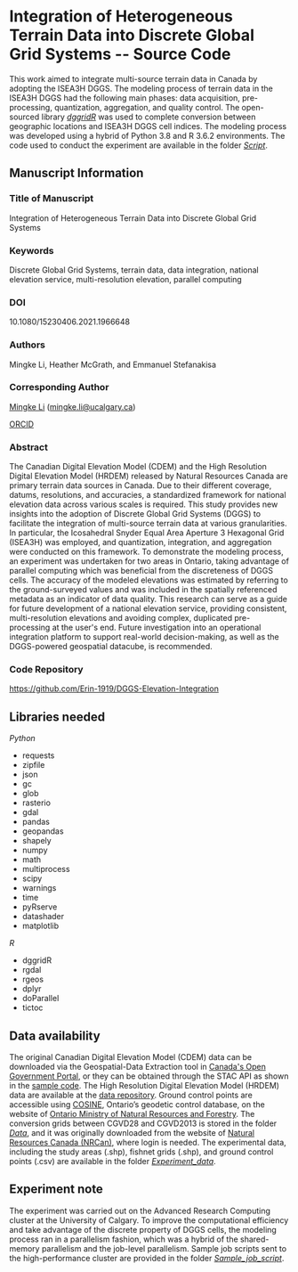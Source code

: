 # Integration of Heterogeneous Terrain Data into Discrete Global Grid Systems -- Source Code

This work aimed to integrate multi-source terrain data in Canada by adopting the ISEA3H DGGS. The modeling process of terrain data in the ISEA3H DGGS had the following main phases: data acquisition, pre-processing, quantization, aggregation, and quality control. The open-sourced library [*dggridR*](https://github.com/r-barnes/dggridR) was used to complete conversion between geographic locations and ISEA3H DGGS cell indices. The modeling process was developed using a hybrid of Python 3.8 and R 3.6.2 environments. The code used to conduct the experiment are available in the folder [*Script*](https://github.com/Erin-1919/DGGS-Elevation-Integration/tree/main/Script).

## Manuscript Information
### Title of Manuscript
Integration of Heterogeneous Terrain Data into Discrete Global Grid Systems

### Keywords
Discrete Global Grid Systems, terrain data, data integration, national elevation service, multi-resolution elevation, parallel computing

### DOI
10.1080/15230406.2021.1966648

### Authors
Mingke Li, Heather McGrath, and Emmanuel Stefanakisa

### Corresponding Author
[Mingke Li](https://erin-1919.github.io/) (mingke.li@ucalgary.ca)

[ORCID](https://orcid.org/0000-0001-6310-4964)

### Abstract
The Canadian Digital Elevation Model (CDEM) and the High Resolution Digital Elevation Model (HRDEM) released by Natural Resources Canada are primary terrain data sources
in Canada. Due to their different coverage, datums, resolutions, and accuracies, a standardized framework for national elevation data across various scales is required. This
study provides new insights into the adoption of Discrete Global Grid Systems (DGGS) to facilitate the integration of multi-source terrain data at various granularities. In particular, the Icosahedral Snyder Equal Area Aperture 3 Hexagonal Grid (ISEA3H) was employed, and quantization, integration, and aggregation were conducted on this framework. To demonstrate the modeling process, an experiment was undertaken for two areas in Ontario, taking advantage of parallel computing which was beneficial from the discreteness of
DGGS cells. The accuracy of the modeled elevations was estimated by referring to the ground-surveyed values and was included in the spatially referenced metadata as an
indicator of data quality. This research can serve as a guide for future development of a national elevation service, providing consistent, multi-resolution elevations and avoiding complex, duplicated pre-processing at the user's end. Future investigation into an operational integration platform to support real-world decision-making, as well as the DGGS-powered geospatial datacube, is recommended.

### Code Repository
https://github.com/Erin-1919/DGGS-Elevation-Integration

## Libraries needed
*Python*
 - requests
 - zipfile
 - json
 - gc
 - glob
 - rasterio
 - gdal
 - pandas
 - geopandas
 - shapely
 - numpy
 - math
 - multiprocess
 - scipy
 - warnings
 - time
 - pyRserve
 - datashader
 - matplotlib

*R*
 - dggridR
 - rgdal
 - rgeos
 - dplyr
 - doParallel
 - tictoc

## Data availability
The original Canadian Digital Elevation Model (CDEM) data can be downloaded via the Geospatial-Data Extraction tool in [Canada's Open Government Portal](https://maps.canada.ca/czs/index-en.html), or they can be obtained through the STAC API as shown in the [sample code](https://github.com/Erin-1919/DGGS-Elevation-Integration/blob/main/Script/01_data_acquisition.py). The High Resolution Digital Elevation Model (HRDEM) data are available at the [data repository](https://ftp.maps.canada.ca/pub/elevation/dem_mne/highresolution_hauteresolution/dtm_mnt). Ground control points are accessible using [COSINE](https://www.lioapplications.lrc.gov.on.ca/COSINE/index.html?viewer=COSINE.OntarioViewer&locale=en-CA), Ontario’s geodetic control database, on the website of [Ontario Ministry of Natural Resources and Forestry](https://www.ontario.ca/page/geodesy). The conversion grids between CGVD28 and CGVD2013 is stored in the folder [*Data*](https://github.com/Erin-1919/DGGS-Elevation-Integration/tree/main/Data), and it was originally downloaded from the website of [Natural Resources Canada (NRCan)](https://webapp.geod.nrcan.gc.ca/geod/process/download-helper.php?file_id=HT2_2010_CGG2013a), where login is needed. The experimental data, including the study areas (.shp), fishnet grids (.shp), and ground control points (.csv) are available in the folder [*Experiment_data*](https://github.com/Erin-1919/DGGS-Elevation-Integration/tree/main/Experiment_data).

## Experiment note
The experiment was carried out on the Advanced Research Computing cluster at the University of Calgary. To improve the computational efficiency and take advantage of the discrete property of DGGS cells, the modeling process ran in a parallelism fashion, which was a hybrid of the shared-memory parallelism and the job-level parallelism. Sample job scripts sent to the high-performance cluster are provided in the folder [*Sample_job_script*](https://github.com/Erin-1919/DGGS-Elevation-Integration/tree/main/Sample_job_script).
